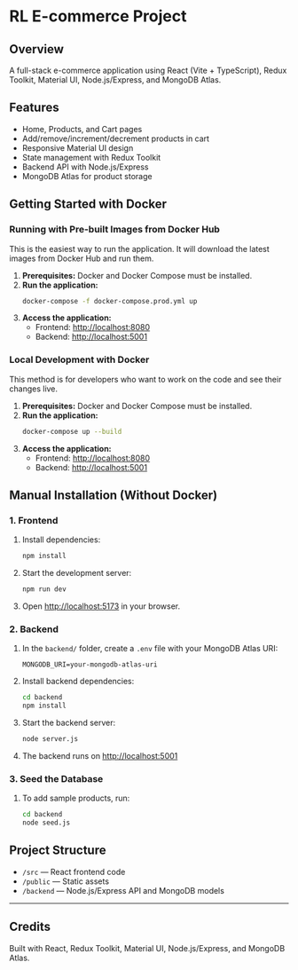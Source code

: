 # RL E-commerce Project

## Overview
A full-stack e-commerce application using React (Vite + TypeScript), Redux Toolkit, Material UI, Node.js/Express, and MongoDB Atlas.

## Features
- Home, Products, and Cart pages
- Add/remove/increment/decrement products in cart
- Responsive Material UI design
- State management with Redux Toolkit
- Backend API with Node.js/Express
- MongoDB Atlas for product storage

## Getting Started with Docker

### Running with Pre-built Images from Docker Hub

This is the easiest way to run the application. It will download the latest images from Docker Hub and run them.

1.  **Prerequisites:** Docker and Docker Compose must be installed.
2.  **Run the application:**
    ```sh
    docker-compose -f docker-compose.prod.yml up
    ```
3.  **Access the application:**
    *   Frontend: [http://localhost:8080](http://localhost:8080)
    *   Backend: [http://localhost:5001](http://localhost:5001)

### Local Development with Docker

This method is for developers who want to work on the code and see their changes live.

1.  **Prerequisites:** Docker and Docker Compose must be installed.
2.  **Run the application:**
    ```sh
    docker-compose up --build
    ```
3.  **Access the application:**
    *   Frontend: [http://localhost:8080](http://localhost:8080)
    *   Backend: [http://localhost:5001](http://localhost:5001)

## Manual Installation (Without Docker)

### 1. Frontend
1. Install dependencies:
   ```sh
   npm install
   ```
2. Start the development server:
   ```sh
   npm run dev
   ```
3. Open [http://localhost:5173](http://localhost:5173) in your browser.

### 2. Backend
1. In the `backend/` folder, create a `.env` file with your MongoDB Atlas URI:
   ```env
   MONGODB_URI=your-mongodb-atlas-uri
   ```
2. Install backend dependencies:
   ```sh
   cd backend
   npm install
   ```
3. Start the backend server:
   ```sh
   node server.js
   ```
4. The backend runs on [http://localhost:5001](http://localhost:5001)

### 3. Seed the Database
1. To add sample products, run:
   ```sh
   cd backend
   node seed.js
   ```

## Project Structure
- `/src` — React frontend code
- `/public` — Static assets
- `/backend` — Node.js/Express API and MongoDB models

---

## Credits
Built with React, Redux Toolkit, Material UI, Node.js/Express, and MongoDB Atlas.
